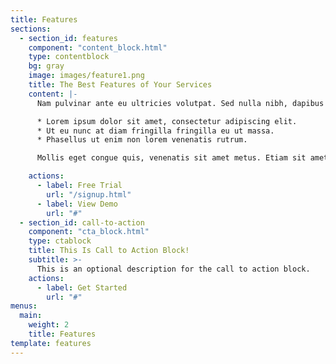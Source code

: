 ```yaml
---
title: Features
sections:
  - section_id: features
    component: "content_block.html"
    type: contentblock
    bg: gray
    image: images/feature1.png
    title: The Best Features of Your Services
    content: |-
      Nam pulvinar ante eu ultricies volutpat. Sed nulla nibh, dapibus sit amet cursus quis, fringilla nec sapien. Vestibulum imperdiet nunc bibendum consectetur lobortis.

      * Lorem ipsum dolor sit amet, consectetur adipiscing elit.
      * Ut eu nunc at diam fringilla fringilla eu ut massa.
      * Phasellus ut enim non lorem venenatis rutrum.

      Mollis eget congue quis, venenatis sit amet metus. Etiam sit amet tortor sed justo tempor condimentum.

    actions:
      - label: Free Trial
        url: "/signup.html"
      - label: View Demo
        url: "#"
  - section_id: call-to-action
    component: "cta_block.html"
    type: ctablock
    title: This Is Call to Action Block! 
    subtitle: >-
      This is an optional description for the call to action block.
    actions:
      - label: Get Started
        url: "#"
menus:
  main:
    weight: 2
    title: Features
template: features
---
```


